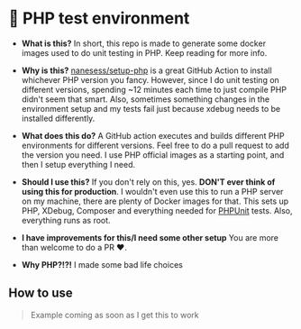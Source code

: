 # :elephant: PHP test environment

- **What is this?**
In short, this repo is made to generate some docker images used to do unit testing in PHP. Keep reading for more info.

- **Why is this?** [nanesess/setup-php](https://github.com/nanasess/setup-php) is a great GitHub Action to install whichever PHP version you fancy. However, since I do unit testing on different versions, spending ~12 minutes each time to just compile PHP didn't seem that smart. Also, sometimes something changes in the environment setup and my tests fail just because xdebug needs to be installed differently.

- **What does this do?** A GitHub action executes and builds different PHP environments for different versions. Feel free to do a pull request to add the version you need. I use PHP official images as a starting point, and then I setup everything I need.

- **Should I use this?** If you don't rely on this, yes. **DON'T ever think of using this for production**. I wouldn't even use this to run a PHP server on my machine, there are plenty of Docker images for that. This sets up PHP, XDebug, Composer and everything needed for [PHPUnit](https://phpunit.de) tests. Also, everything runs as root.

- **I have improvements for this/I need some other setup** You are more than welcome to do a PR :heart:.

- **Why PHP?!?!** I made some bad life choices

## How to use

> Example coming as soon as I get this to work